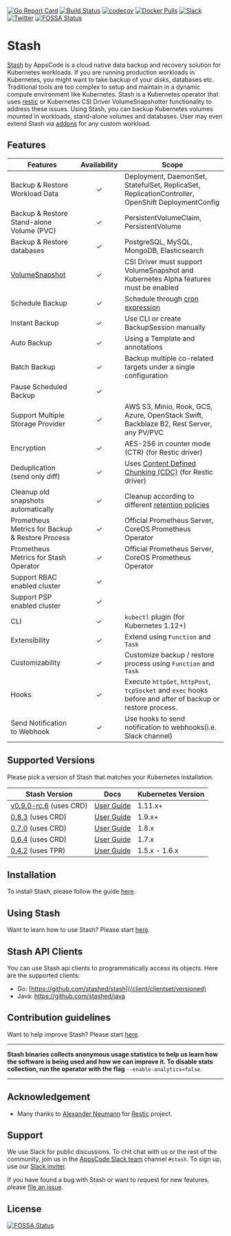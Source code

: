 [![Go Report Card](https://goreportcard.com/badge/stash.appscode.dev/stash)](https://goreportcard.com/report/stash.appscode.dev/stash)
[![Build Status](https://github.com/stashed/stash/workflows/CI/badge.svg)](https://github.com/stashed/stash/actions?workflow=CI)
[![codecov](https://codecov.io/gh/stashed/stash/branch/master/graph/badge.svg)](https://codecov.io/gh/stashed/stash)
[![Docker Pulls](https://img.shields.io/docker/pulls/appscode/stash.svg)](https://hub.docker.com/r/appscode/stash/)
[![Slack](https://slack.appscode.com/badge.svg)](https://slack.appscode.com)
[![Twitter](https://img.shields.io/twitter/follow/kubestash.svg?style=social&logo=twitter&label=Follow)](https://twitter.com/intent/follow?screen_name=KubeStash)
[![FOSSA Status](https://app.fossa.io/api/projects/git%2Bgithub.com%2Fstashed%2Fstash.svg?type=shield)](https://app.fossa.io/projects/git%2Bgithub.com%2Fstashed%2Fstash?ref=badge_shield)

# Stash

[Stash](https://stash.run) by AppsCode is a cloud native data backup and recovery solution for Kubernetes workloads. If you are running production workloads in Kubernetes, you might want to take backup of your disks, databases etc. Traditional tools are too complex to setup and maintain in a dynamic compute environment like Kubernetes. Stash is a Kubernetes operator that uses [restic](https://github.com/restic/restic) or Kubernetes CSI Driver VolumeSnapshotter functionality to address these issues. Using Stash, you can backup Kubernetes volumes mounted in workloads, stand-alone volumes and databases. User may even extend Stash via [addons](https://stash.run/docs/latest/guides/latest/addons/overview/) for any custom workload.

## Features

| Features                                                                        | Availability | Scope                                                                                                                                                 |
| ------------------------------------------------------------------------------- | :----------: | ----------------------------------------------------------------------------------------------------------------------------------------------------- |
| Backup & Restore Workload Data                                                  |   &#10003;   | Deployment, DaemonSet, StatefulSet, ReplicaSet, ReplicationController, OpenShift DeploymentConfig                                                     |
| Backup & Restore Stand-alone Volume (PVC)                                       |   &#10003;   | PersistentVolumeClaim, PersistentVolume                                                                                                               |
| Backup & Restore databases                                                      |   &#10003;   | PostgreSQL, MySQL, MongoDB, Elasticsearch                                                                                                             |
| [VolumeSnapshot](https://kubernetes.io/docs/concepts/storage/volume-snapshots/) |   &#10003;   | CSI Driver must support VolumeSnapshot and Kubernetes Alpha features must be enabled                                                                  |
| Schedule Backup                                                                 |   &#10003;   | Schedule through [cron expression](https://en.wikipedia.org/wiki/Cron)                                                                                |
| Instant Backup                                                                  |   &#10003;   | Use CLI or create BackupSession manually                                                                                                              |
| Auto Backup                                                                     |   &#10003;   | Using a Template and annotations                                                                                                                      |
| Batch Backup                                                                    |   &#10003;   | Backup multiple co-related targets under a single configuration                                                                                       |
| Pause Scheduled Backup                                                          |   &#10003;   |                                                                                                                                                       |
| Support Multiple Storage Provider                                               |   &#10003;   | AWS S3, Minio, Rook, GCS, Azure, OpenStack Swift,  Backblaze B2, Rest Server, any PV/PVC                                                              |
| Encryption                                                                      |   &#10003;   | AES-256 in counter mode (CTR) (for Restic driver)                                                                                                     |
| Deduplication (send only diff)                                                  |   &#10003;   | Uses [Content Defined Chunking (CDC)](https://restic.net/blog/2015-09-12/restic-foundation1-cdc) (for Restic driver)                                  |
| Cleanup old snapshots automatically                                             |   &#10003;   | Cleanup according to different [retention policies](https://restic.readthedocs.io/en/stable/060_forget.html#removing-snapshots-according-to-a-policy) |
| Prometheus Metrics for Backup & Restore Process                                 |   &#10003;   | Official Prometheus Server, CoreOS Prometheus Operator                                                                                                |
| Prometheus Metrics for Stash Operator                                           |   &#10003;   | Official Prometheus Server, CoreOS Prometheus Operator                                                                                                |
| Support RBAC enabled cluster                                                    |   &#10003;   |                                                                                                                                                       |
| Support PSP enabled cluster                                                     |   &#10003;   |                                                                                                                                                       |
| CLI                                                                             |   &#10003;   | `kubectl` plugin (for Kubernetes 1.12+)                                                                                                               |
| Extensibility                                                                   |   &#10003;   | Extend using `Function` and `Task`                                                                                                                    |
| Customizability                                                                 |   &#10003;   | Customize backup / restore process using `Function` and `Task`                                                                                        |
| Hooks                                                                           |   &#10003;   | Execute `httpGet`, `httpPost`, `tcpSocket` and `exec` hooks before and after  of backup or restore process.                                           |
| Send Notification to Webhook                                                    |   &#10003;   | Use hooks to send notification to webhooks(i.e. Slack channel)                                                                                        |

## Supported Versions

Please pick a version of Stash that matches your Kubernetes installation.

| Stash Version                                                                       | Docs                                                          | Kubernetes Version |
| ----------------------------------------------------------------------------------- | ------------------------------------------------------------- | ------------------ |
| [v0.9.0-rc.6](https://github.com/stashed/stash/releases/tag/v0.9.0-rc.6) (uses CRD) | [User Guide](https://stash.run/docs/v0.9.0-rc.6)              | 1.11.x+            |
| [0.8.3](https://github.com/stashed/stash/releases/tag/0.8.3) (uses CRD)             | [User Guide](https://stash.run/docs/0.8.3)                    | 1.9.x+             |
| [0.7.0](https://github.com/stashed/stash/releases/tag/0.7.0) (uses CRD)             | [User Guide](https://stash.run/docs/0.7.0)                    | 1.8.x              |
| [0.6.4](https://github.com/stashed/stash/releases/tag/0.6.4) (uses CRD)             | [User Guide](https://stash.run/docs/0.6.4)                    | 1.7.x              |
| [0.4.2](https://github.com/stashed/stash/releases/tag/0.4.2) (uses TPR)             | [User Guide](https://github.com/stashed/docs/tree/0.4.2/docs) | 1.5.x - 1.6.x      |

## Installation

To install Stash, please follow the guide [here](https://stash.run/docs/latest/setup/install).

## Using Stash

Want to learn how to use Stash? Please start [here](https://stash.run/docs/latest/).

## Stash API Clients

You can use Stash api clients to programmatically access its objects. Here are the supported clients:

- Go: [https://github.com/stashed/stash](/client/clientset/versioned)
- Java: https://github.com/stashed/java

## Contribution guidelines

Want to help improve Stash? Please start [here](https://stash.run/docs/latest/welcome/contributing).

---

**Stash binaries collects anonymous usage statistics to help us learn how the software is being used and how we can improve it. To disable stats collection, run the operator with the flag** `--enable-analytics=false`.

---

## Acknowledgement

- Many thanks to [Alexander Neumann](https://github.com/fd0) for [Restic](https://restic.net) project.

## Support

We use Slack for public discussions. To chit chat with us or the rest of the community, join us in the [AppsCode Slack team](https://appscode.slack.com/messages/C8NCX6N23/details/) channel `#stash`. To sign up, use our [Slack inviter](https://slack.appscode.com/).

If you have found a bug with Stash or want to request for new features, please [file an issue](https://github.com/stashed/stash/issues/new).

## License

[![FOSSA Status](https://app.fossa.io/api/projects/git%2Bgithub.com%2Fstashed%2Fstash.svg?type=large)](https://app.fossa.io/projects/git%2Bgithub.com%2Fstashed%2Fstash?ref=badge_large)
